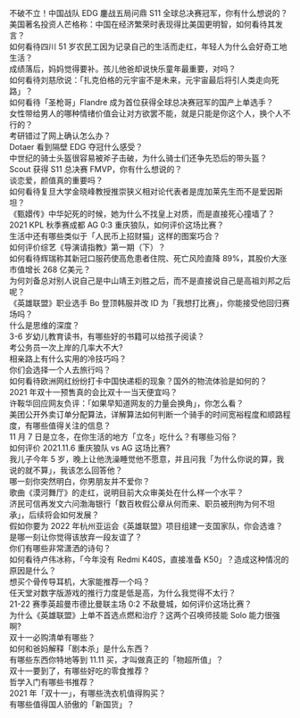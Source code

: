 不破不立！中国战队 EDG 鏖战五局问鼎 S11 全球总决赛冠军，你有什么想说的？  
美国著名投资人芒格称：中国在经济繁荣时表现得比美国更明智，如何看待其发言？  
如何看待四川 51 岁农民工因为记录自己的生活而走红，年轻人为什么会好奇工地生活？  
成绩落后，妈妈觉得要补。孩儿他爸却说快乐童年最重要，对吗？  
如何看待刘慈欣说：「扎克伯格的元宇宙不是未来，元宇宙最后将引人类走向死路」？  
如何看待「圣枪哥」Flandre 成为首位获得全球总决赛冠军的国产上单选手？  
女性带给男人的哪种情绪价值会让对方欲罢不能，就是只能是你这个人，换个人不行的？  
考研错过了网上确认怎么办？  
Dotaer 看到隔壁 EDG 夺冠什么感受？  
中世纪的骑士头盔很容易被斧子击破，为什么骑士们还争先恐后的带头盔？  
Scout 获得 S11 总决赛 FMVP，你有什么想说的？  
谈恋爱，颜值真的重要吗？  
如何看待复旦大学金晓峰教授推崇狭义相对论代表者是庞加莱先生而不是爱因斯坦？  
《甄嬛传》中华妃死的时候，她为什么不找皇上对质，而是直接死心撞墙了？  
2021 KPL 秋季赛成都 AG 0:3 重庆狼队，如何评价这场比赛？  
生活中还有哪些类似于「人民币上招财猫」这样的图案巧合？  
如何评价综艺《导演请指教》第一期（下）？  
如何看待辉瑞称其新冠口服药使高危患者住院、死亡风险直降 89%，其股价大涨市值增长 268 亿美元？  
为何刘备总对别人说自己是中山靖王刘胜之后，而不是直接说自己是高祖刘邦之后呢？  
《英雄联盟》职业选手 Bo 登顶韩服并改 ID 为「我想打比赛」，你能接受他回归赛场吗？  
什么是思维的深度？  
3-6 岁幼儿教育读书，有哪些好的书籍可以给孩子阅读？  
考公务员一次上岸的几率大不大?  
相亲路上有什么实用的冷技巧吗？  
你们会选择一个人去旅行吗？  
如何看待欧洲网红纷纷打卡中国快递柜的现象？国外的物流体验是如何的？  
2021 年双十一预售真的会比双十一当天便宜吗？  
许鞍华回应网友负评：「如果早知道网友的力量会换角」，你怎么看？  
美团公开外卖订单分配算法，详解算法如何判断一个骑手的时间宽裕程度和顺路程度，有哪些值得关注的信息？  
11 月 7 日是立冬，在你生活的地方「立冬」吃什么？有哪些习俗？  
如何评价 2021.11.6 重庆狼队 vs  AG 这场比赛?  
我儿子今年 5 岁，晚上让他洗澡睡觉他不愿意，并且问我「为什么你说的算，我说的就不算」，我该怎么回答他？  
哪一刻你突然明白，你男朋友并不爱你？  
歌曲《漠河舞厅》的走红，说明目前大众审美处在什么样一个水平？  
济民可信再发文六问渤海银行「数百枚假公章从何而来、职员被刑拘为何不坦承」，后续将会如何发展？  
假如你要为 2022 年杭州亚运会《英雄联盟》项目组建一支国家队，你会选谁？  
是哪一刻让你觉得该放弃一段友谊了？  
你们有哪些非常潇洒的诗句？  
如何看待卢伟冰称，「今年没有 Redmi K40S，直接准备 K50」？造成这种情况的原因是什么？  
想买个骨传导耳机，大家能推荐一个吗？  
任天堂对数字版游戏的推行力度是低是高，为什么我觉得不太行？  
21-22 赛季英超曼市德比曼联主场 0:2 不敌曼城，如何评价这场比赛？  
为什么《英雄联盟》上单不首选点燃和治疗？这两个召唤师技能 Solo 能力很强啊?  
双十一必购清单有哪些？  
如何和爸妈解释「剧本杀」是什么东西？  
有哪些东西你特地等到 11.11 买，才叫做真正的「物超所值」？  
双十一要到了，有哪些好吃的零食推荐？  
哲学入门有哪些书推荐？  
2021 年「双十一」，有哪些洗衣机值得购买？  
有哪些值得国人骄傲的「新国货」？  
